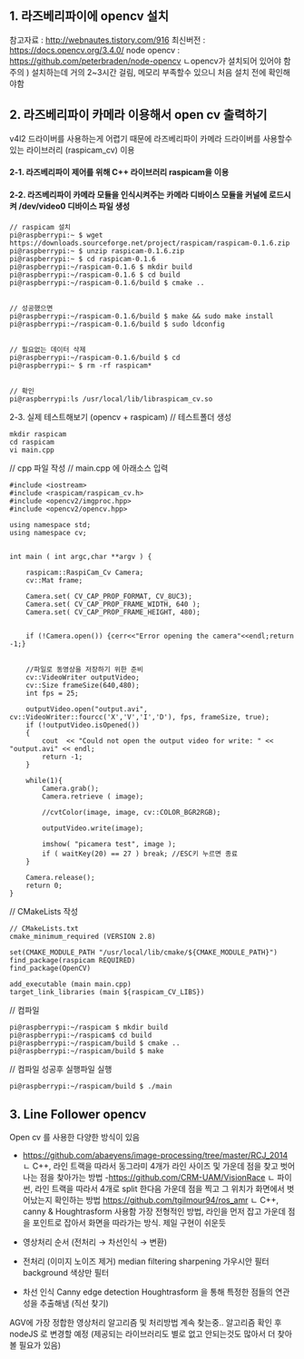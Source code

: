 ## 1. 라즈베리파이에 opencv 설치

참고자료 : http://webnautes.tistory.com/916
최신버전 : https://docs.opencv.org/3.4.0/
node opencv : https://github.com/peterbraden/node-opencv
ㄴopencv가 설치되어 있어야 함
주의 ) 설치하는데 거의 2~3시간 걸림, 메모리 부족할수 있으니 처음 설치 전에 확인해야함



## 2. 라즈베리파이 카메라 이용해서 open cv 출력하기
v4l2 드라이버를 사용하는게 어렵기 때문에 라즈베리파이 카메라 드라이버를 사용할수 있는 라이브러리 (raspicam_cv) 이용 

#### 2-1. 라즈베리파이 제어를 위해 C++ 라이브러리 raspicam을 이용

#### 2-2. 라즈베리파이 카메라 모듈을 인식시켜주는 카메라 디바이스 모듈을 커널에 로드시켜 /dev/video0 디바이스 파일 생성

```
// raspicam 설치
pi@raspberrypi:~ $ wget https://downloads.sourceforge.net/project/raspicam/raspicam-0.1.6.zip
pi@raspberrypi:~ $ unzip raspicam-0.1.6.zip
pi@raspberrypi:~ $ cd raspicam-0.1.6
pi@raspberrypi:~/raspicam-0.1.6 $ mkdir build
pi@raspberrypi:~/raspicam-0.1.6 $ cd build
pi@raspberrypi:~/raspicam-0.1.6/build $ cmake ..


// 성공했으면
pi@raspberrypi:~/raspicam-0.1.6/build $ make && sudo make install
pi@raspberrypi:~/raspicam-0.1.6/build $ sudo ldconfig


// 필요없는 데이터 삭제
pi@raspberrypi:~/raspicam-0.1.6/build $ cd
pi@raspberrypi:~ $ rm -rf raspicam*


// 확인 
pi@raspberrypi:ls /usr/local/lib/libraspicam_cv.so
```

2-3. 실제 테스트해보기 (opencv + raspicam)
// 테스트폴더 생성
```
mkdir raspicam
cd raspicam
vi main.cpp
```
// cpp 파일 작성
// main.cpp 에 아래소스 입력
```
#include <iostream>
#include <raspicam/raspicam_cv.h>
#include <opencv2/imgproc.hpp>
#include <opencv2/opencv.hpp>
  
using namespace std;
using namespace cv;

 
int main ( int argc,char **argv ) {
 
    raspicam::RaspiCam_Cv Camera;
    cv::Mat frame;
 
    Camera.set( CV_CAP_PROP_FORMAT, CV_8UC3);
    Camera.set( CV_CAP_PROP_FRAME_WIDTH, 640 );
    Camera.set( CV_CAP_PROP_FRAME_HEIGHT, 480);
 
 
    if (!Camera.open()) {cerr<<"Error opening the camera"<<endl;return -1;}
 

    //파일로 동영상을 저장하기 위한 준비
    cv::VideoWriter outputVideo;
    cv::Size frameSize(640,480);
    int fps = 25;
 
    outputVideo.open("output.avi", cv::VideoWriter::fourcc('X','V','I','D'), fps, frameSize, true);
    if (!outputVideo.isOpened())
    {
        cout  << "Could not open the output video for write: " << "output.avi" << endl;
        return -1;
    }
 
    while(1){
        Camera.grab();
        Camera.retrieve ( image);
 
        //cvtColor(image, image, cv::COLOR_BGR2RGB);
 
        outputVideo.write(image);
 
        imshow( "picamera test", image );
        if ( waitKey(20) == 27 ) break; //ESC키 누르면 종료
    }
 
    Camera.release();
	return 0;
}
```
// CMakeLists 작성
```
// CMakeLists.txt
cmake_minimum_required (VERSION 2.8) 
 
set(CMAKE_MODULE_PATH "/usr/local/lib/cmake/${CMAKE_MODULE_PATH}") 
find_package(raspicam REQUIRED)
find_package(OpenCV)
 
add_executable (main main.cpp)  
target_link_libraries (main ${raspicam_CV_LIBS})

```
// 컴파일
```
pi@raspberrypi:~/raspicam $ mkdir build
pi@raspberrypi:~/raspicam$ cd build
pi@raspberrypi:~/raspicam/build $ cmake ..
pi@raspberrypi:~/raspicam/build $ make
```

// 컴파일 성공후 실행파일 실행
```
pi@raspberrypi:~/raspicam/build $ ./main
```



##  3. Line Follower opencv 

Open cv 를 사용한 다양한 방식이 있음 
- https://github.com/abaeyens/image-processing/tree/master/RCJ_2014
ㄴ C++, 라인 트랙을 따라서 동그라미 4개가 라인 사이즈 및 가운데 점을 찾고 벗어나는 점을 찾아가는 방법
-https://github.com/CRM-UAM/VisionRace 
ㄴ 파이썬, 라인 트랙을 따라서 4개로 split 한다음 가운데 점을 찍고 그 위치가 화면에서 벗어났는지 확인하는 방법
https://github.com/tgilmour94/ros_amr
ㄴ C++, canny & Houghtrasform  사용함 가장 전형적인 방법, 라인을 먼저 잡고 가운데 점을 포인트로 잡아서 화면을 따라가는 방식. 제일 구현이 쉬운듯


- 영상처리 순서 (전처리 → 차선인식 → 변환) 


- 전처리 (이미지 노이즈 제거) 
median filtering
sharpening
가우시안 필터 
background 색상만 필터
- 차선 인식
Canny edge detection 
Houghtrasform 을 통해 특정한 점들의 연관성을 추출해냄 (직선 찾기)


AGV에 가장 정합한 영상처리 알고리즘 및 처리방법 계속 찾는중..
알고리즘 확인 후 nodeJS 로 변경할 예정 (제공되는 라이브러리도 별로 없고 안되는것도 많아서 더 찾아볼 필요가 있음)



